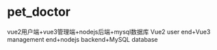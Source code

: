 # pet_doctor
vue2用户端+vue3管理端+nodejs后端+mysql数据库
Vue2 user end+Vue3 management end+nodejs backend+MySQL database
